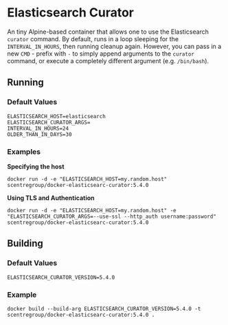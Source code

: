 # Elasticsearch Curator

An tiny Alpine-based container that allows one to use the Elasticsearch `curator` command. By default, runs in a loop sleeping for the `INTERVAL_IN_HOURS`, then running cleanup again.  However, you can pass in a new `CMD` - prefix with `-` to simply append arguments to the `curator` command, or execute a completely different argument (e.g. `/bin/bash`).

## Running

### Default Values

```
ELASTICSEARCH_HOST=elasticsearch
ELASTICSEARCH_CURATOR_ARGS=
INTERVAL_IN_HOURS=24
OLDER_THAN_IN_DAYS=30
```

### Examples

**Specifying the host**

```
docker run -d -e "ELASTICSEARCH_HOST=my.random.host" scentregroup/docker-elasticsearc-curator:5.4.0
```

**Using TLS and Authentication**

```
docker run -d -e "ELASTICSEARCH_HOST=my.random.host" -e "ELASTICSEARCH_CURATOR_ARGS=--use-ssl --http_auth username:password" scentregroup/docker-elasticsearc-curator:5.4.0
```

## Building

### Default Values

```
ELASTICSEARCH_CURATOR_VERSION=5.4.0
```

### Example

```
docker build --build-arg ELASTICSEARCH_CURATOR_VERSION=5.4.0 -t scentregroup/docker-elasticsearc-curator:5.4.0 .
```
